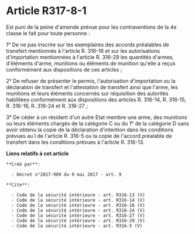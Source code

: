 # Article R317-8-1

Est puni de la peine d'amende prévue pour les contraventions de la 4e classe le fait pour toute personne : 

1° De ne pas inscrire sur les exemplaires des accords préalables de transfert mentionnés à l'article R. 316-16 et sur les
autorisations d'importation mentionnées à l'article R. 316-29 les quantités d'armes, d'éléments d'arme, munitions ou éléments
de munition qu'elle a reçus conformément aux dispositions de ces articles ; 

2° De refuser de présenter le permis, l'autorisation d'importation ou la déclaration de transfert et l'attestation de
transfert ainsi que l'arme, les munitions et leurs éléments concernés sur réquisition des autorités habilitées conformément
aux dispositions des articles R. 316-14, R. 316-15, R. 316-16, R. 316-24 et R. 316-27 ; 

3° De céder à un résident d'un autre Etat membre une arme, des munitions ou leurs éléments chargés de la catégorie C ou du 1°
de la catégorie D sans avoir obtenu la copie de la déclaration d'intention dans les conditions prévues au I de l'article R.
316-5 ou la copie de l'accord préalable de transfert dans les conditions prévues à l'article R. 316-13.

**Liens relatifs à cet article**

	**Créé par**:

	  - Décret n°2017-909 du 9 mai 2017 - art. 9

	**Cite**:

	  - Code de la sécurité intérieure - art. R316-13 (V)
	  - Code de la sécurité intérieure - art. R316-14 (V)
	  - Code de la sécurité intérieure - art. R316-16 (V)
	  - Code de la sécurité intérieure - art. R316-24 (V)
	  - Code de la sécurité intérieure - art. R316-27 (V)
	  - Code de la sécurité intérieure - art. R316-29 (V)
	  - Code de la sécurité intérieure - art. R316-5 (V)
